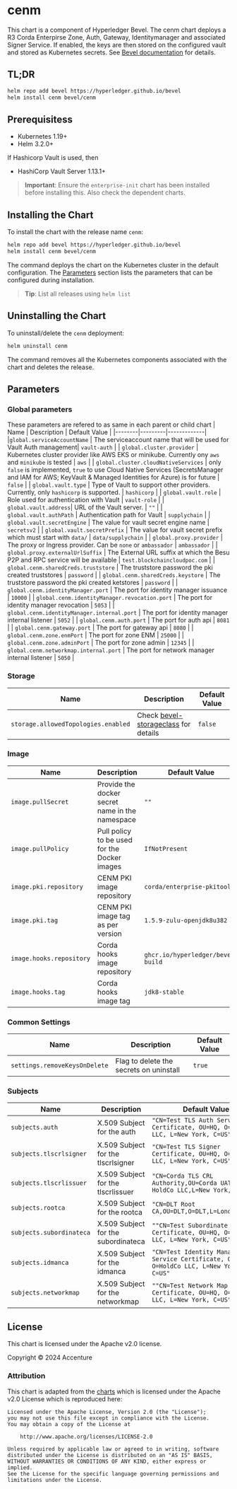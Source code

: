 [//]: # (##############################################################################################)
[//]: # (Copyright Accenture. All Rights Reserved.)
[//]: # (SPDX-License-Identifier: Apache-2.0)
[//]: # (##############################################################################################)

# cenm

This chart is a component of Hyperledger Bevel. The cenm chart deploys a R3 Corda Enterpirse Zone, Auth, Gateway, Identitymanager and associated Signer Service. If enabled, the keys are then stored on the configured vault and stored as Kubernetes secrets. See [Bevel documentation](https://hyperledger-bevel.readthedocs.io/en/latest/) for details.

## TL;DR

```bash
helm repo add bevel https://hyperledger.github.io/bevel
helm install cenm bevel/cenm
```

## Prerequisitess

- Kubernetes 1.19+
- Helm 3.2.0+

If Hashicorp Vault is used, then
- HashiCorp Vault Server 1.13.1+

> **Important**: Ensure the `enterprise-init` chart has been installed before installing this. Also check the dependent charts.

## Installing the Chart

To install the chart with the release name `cenm`:

```bash
helm repo add bevel https://hyperledger.github.io/bevel
helm install cenm bevel/cenm
```

The command deploys the chart on the Kubernetes cluster in the default configuration. The [Parameters](#parameters) section lists the parameters that can be configured during installation.

> **Tip**: List all releases using `helm list`

## Uninstalling the Chart

To uninstall/delete the `cenm` deployment:

```bash
helm uninstall cenm
```

The command removes all the Kubernetes components associated with the chart and deletes the release.

## Parameters

### Global parameters
These parameters are refered to as same in each parent or child chart
| Name   | Description  | Default Value |
|--------|---------|-------------|
|`global.serviceAccountName` | The serviceaccount name that will be used for Vault Auth management| `vault-auth` |
| `global.cluster.provider` | Kubernetes cluster provider like AWS EKS or minikube. Currently ony `aws` and `minikube` is tested | `aws` |
| `global.cluster.cloudNativeServices` | only `false` is implemented, `true` to use Cloud Native Services (SecretsManager and IAM for AWS; KeyVault & Managed Identities for Azure) is for future  | `false`  |
| `global.vault.type`  | Type of Vault to support other providers. Currently, only `hashicorp` is supported. | `hashicorp`    |
| `global.vault.role`  | Role used for authentication with Vault | `vault-role`    |
| `global.vault.address`| URL of the Vault server.    | `""`            |
| `global.vault.authPath`    | Authentication path for Vault  | `supplychain`            |
| `global.vault.secretEngine` | The value for vault secret engine name   | `secretsv2`  |
| `global.vault.secretPrefix` | The value for vault secret prefix which must start with `data/`   | `data/supplychain`  |
| `global.proxy.provider` | The proxy or Ingress provider. Can be `none` or `ambassador` | `ambassador` |
| `global.proxy.externalUrlSuffix` | The External URL suffix at which the Besu P2P and RPC service will be available | `test.blockchaincloudpoc.com` |
| `global.cenm.sharedCreds.truststore` | The truststore password the pki created truststores | `password` |
| `global.cenm.sharedCreds.keystore` | The truststore password the pki created ketstores | `password` |
| `global.cenm.identityManager.port` | The port for identity manager issuance | `10000` |
| `global.cenm.identityManager.revocation.port` | The port for identity manager revocation | `5053` |
| `global.cenm.identityManager.internal.port` | The port for identity manager internal listener | `5052` |
| `global.cenm.auth.port` | The port for auth api | `8081` |
| `global.cenm.gateway.port` | The port for gateway api | `8080` |
| `global.cenm.zone.enmPort` | The port for zone ENM | `25000` |
| `global.cenm.zone.adminPort` | The port for zone admin | `12345` |
| `global.cenm.networkmap.internal.port` | The port for network manager internal listener | `5050` |

### Storage

| Name   | Description  | Default Value |
|--------|---------|-------------|
| `storage.allowedTopologies.enabled` | Check [bevel-storageclass](../../../shared/charts/bevel-storageclass/README.md) for details  | `false`  |


### Image
| Name   | Description    | Default Value   |
| -------------| ---------- | --------- |
| `image.pullSecret`    | Provide the docker secret name in the namespace  | `""`            |
| `image.pullPolicy`  | Pull policy to be used for the Docker images    | `IfNotPresent`    |
| `image.pki.repository`   | CENM PKI image repository  | `corda/enterprise-pkitool`|
| `image.pki.tag`   | CENM PKI image tag as per version | `1.5.9-zulu-openjdk8u382`|
| `image.hooks.repository`  | Corda hooks image repository  | `ghcr.io/hyperledger/bevel-build` |
| `image.hooks.tag`  | Corda hooks image tag  | `jdk8-stable` |

### Common Settings
| Name   | Description    | Default Value   |
| -------------| ---------- | --------- |
| `settings.removeKeysOnDelete`    | Flag to delete the secrets on uninstall  | `true`            |

### Subjects

| Name   | Description    | Default Value   |
| -------------| ---------- | --------- |
| `subjects.auth`    | X.509 Subject for the auth  | `"CN=Test TLS Auth Service Certificate, OU=HQ, O=HoldCo LLC, L=New York, C=US"`            |
| `subjects.tlscrlsigner`    | X.509 Subject for the tlscrlsigner  | `"CN=Test TLS Signer Certificate, OU=HQ, O=HoldCo LLC, L=New York, C=US"`            |
| `subjects.tlscrlissuer`    | X.509 Subject for the tlscrlissuer  | `"CN=Corda TLS CRL Authority,OU=Corda UAT,O=R3 HoldCo LLC,L=New York,C=US"`            |
| `subjects.rootca`    | X.509 Subject for the rootca  | `"CN=DLT Root CA,OU=DLT,O=DLT,L=London,C=GB"`            |
| `subjects.subordinateca`    | X.509 Subject for the subordinateca  | `""CN=Test Subordinate CA Certificate, OU=HQ, O=HoldCo LLC, L=New York, C=US"`            |
| `subjects.idmanca`    | X.509 Subject for the idmanca  | `"CN=Test Identity Manager Service Certificate, OU=HQ, O=HoldCo LLC, L=New York, C=US"`            |
| `subjects.networkmap`    | X.509 Subject for the networkmap  | `""CN=Test Network Map Service Certificate, OU=HQ, O=HoldCo LLC, L=New York, C=US"`           |


## License

This chart is licensed under the Apache v2.0 license.

Copyright &copy; 2024 Accenture

### Attribution

This chart is adapted from the [charts](https://hyperledger.github.io/bevel/) which is licensed under the Apache v2.0 License which is reproduced here:

```
Licensed under the Apache License, Version 2.0 (the "License");
you may not use this file except in compliance with the License.
You may obtain a copy of the License at

    http://www.apache.org/licenses/LICENSE-2.0

Unless required by applicable law or agreed to in writing, software
distributed under the License is distributed on an "AS IS" BASIS,
WITHOUT WARRANTIES OR CONDITIONS OF ANY KIND, either express or implied.
See the License for the specific language governing permissions and
limitations under the License.
```

